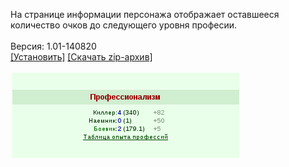 На странице информации персонажа отображает оставшееся количество очков до следующего уровня професии.
<br>
<br>
Версия: 1.01-140820
<br>
[[Установить]](https://raw.githubusercontent.com/MyRequiem/comfortablePlayingInGW/master/separatedScripts/ProfessionLevels/professionLevels.user.js) [[Скачать zip-архив]](https://raw.githubusercontent.com/MyRequiem/comfortablePlayingInGW/master/separatedScripts/ProfessionLevels/professionLevels.user.js.zip)
<br>
<br>
![ProfessionLevels](https://raw.githubusercontent.com/MyRequiem/comfortablePlayingInGW/master/imgs/ProfessionLevels/screen.png)
<br>
